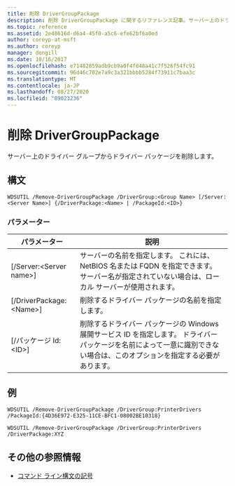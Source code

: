 ```yaml
---
title: 削除 DriverGroupPackage
description: 削除 DriverGroupPackage に関するリファレンス記事。サーバー上のドライバーグループからドライバーパッケージを削除します。
ms.topic: reference
ms.assetid: 2e48616d-d6a4-45f0-a5c6-efe62bf6a0ed
author: coreyp-at-msft
ms.author: coreyp
manager: dongill
ms.date: 10/16/2017
ms.openlocfilehash: e71482859adb9cb9a0f4f848a41c7f526f54fc91
ms.sourcegitcommit: 96d46c702e7a9c3a321bbbb5284f73911c7baa3c
ms.translationtype: MT
ms.contentlocale: ja-JP
ms.lasthandoff: 08/27/2020
ms.locfileid: "89023236"
---
```

# <a name="remove-drivergrouppackage"></a>削除 DriverGroupPackage



サーバー上のドライバー グループからドライバー パッケージを削除します。

## <a name="syntax"></a>構文

```
WDSUTIL /Remove-DriverGroupPackage /DriverGroup:<Group Name> [/Server:<Server Name>] {/DriverPackage:<Name> | /PackageId:<ID>}
```

### <a name="parameters"></a>パラメーター

|パラメーター|説明|
|---------|-----------|
|[/Server:\<Server name>]|サーバーの名前を指定します。 これには、NetBIOS 名または FQDN を指定できます。 サーバー名が指定されていない場合は、ローカル サーバーが使用されます。|
|[/DriverPackage:\<Name>]|削除するドライバー パッケージの名前を指定します。|
|[/パッケージ Id:\<ID>]|削除するドライバー パッケージの Windows 展開サービス ID を指定します。 ドライバー パッケージを名前によって一意に識別できない場合は、このオプションを指定する必要があります。|

## <a name="examples"></a>例

```
WDSUTIL /Remove-DriverGroupPackage /DriverGroup:PrinterDrivers /PackageId:{4D36E972-E325-11CE-BFC1-08002BE10318}
```
```
WDSUTIL /Remove-DriverGroupPackage /DriverGroup:PrinterDrivers /DriverPackage:XYZ
```

## <a name="additional-references"></a>その他の参照情報

- [コマンド ライン構文の記号](command-line-syntax-key.md)